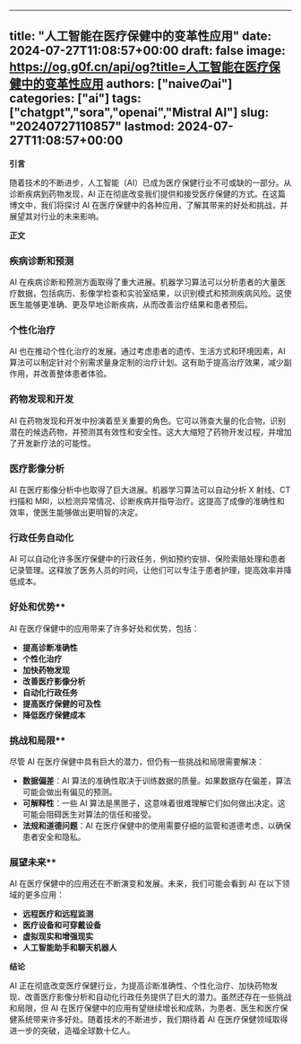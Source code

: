 
---
title: "人工智能在医疗保健中的变革性应用"
date: 2024-07-27T11:08:57+00:00
draft: false
image: https://og.g0f.cn/api/og?title=人工智能在医疗保健中的变革性应用
authors: ["naiveのai"]
categories: ["ai"]
tags: ["chatgpt","sora","openai","Mistral AI"]
slug: "20240727110857"
lastmod: 2024-07-27T11:08:57+00:00
---
**引言**

随着技术的不断进步，人工智能（AI）已成为医疗保健行业不可或缺的一部分。从诊断疾病到药物发现，AI 正在彻底改变我们提供和接受医疗保健的方式。在这篇博文中，我们将探讨 AI 在医疗保健中的各种应用，了解其带来的好处和挑战，并展望其对行业的未来影响。

**正文**

### 疾病诊断和预测

AI 在疾病诊断和预测方面取得了重大进展。机器学习算法可以分析患者的大量医疗数据，包括病历、影像学检查和实验室结果，以识别模式和预测疾病风险。这使医生能够更准确、更及早地诊断疾病，从而改善治疗结果和患者预后。

### 个性化治疗

AI 也在推动个性化治疗的发展。通过考虑患者的遗传、生活方式和环境因素，AI 算法可以制定针对个别需求量身定制的治疗计划。这有助于提高治疗效果，减少副作用，并改善整体患者体验。

### 药物发现和开发

AI 在药物发现和开发中扮演着至关重要的角色。它可以筛查大量的化合物，识别潜在的候选药物，并预测其有效性和安全性。这大大缩短了药物开发过程，并增加了开发新疗法的可能性。

### 医疗影像分析

AI 在医疗影像分析中也取得了巨大进展。机器学习算法可以自动分析 X 射线、CT 扫描和 MRI，以检测异常情况、诊断疾病并指导治疗。这提高了成像的准确性和效率，使医生能够做出更明智的决定。

### 行政任务自动化

AI 可以自动化许多医疗保健中的行政任务，例如预约安排、保险索赔处理和患者记录管理。这释放了医务人员的时间，让他们可以专注于患者护理，提高效率并降低成本。

### 好处和优势**

AI 在医疗保健中的应用带来了许多好处和优势，包括：

- **提高诊断准确性**
- **个性化治疗**
- **加快药物发现**
- **改善医疗影像分析**
- **自动化行政任务**
- **提高医疗保健的可及性**
- **降低医疗保健成本**

### 挑战和局限**

尽管 AI 在医疗保健中具有巨大的潜力，但仍有一些挑战和局限需要解决：

- **数据偏差**：AI 算法的准确性取决于训练数据的质量。如果数据存在偏差，算法可能会做出有偏见的预测。
- **可解释性**：一些 AI 算法是黑匣子，这意味着很难理解它们如何做出决定。这可能会阻碍医生对算法的信任和接受。
- **法规和道德问题**：AI 在医疗保健中的使用需要仔细的监管和道德考虑，以确保患者安全和隐私。

### 展望未来**

AI 在医疗保健中的应用还在不断演变和发展。未来，我们可能会看到 AI 在以下领域的更多应用：

- **远程医疗和远程监测**
- **医疗设备和可穿戴设备**
- **虚拟现实和增强现实**
- **人工智能助手和聊天机器人**

**结论**

AI 正在彻底改变医疗保健行业，为提高诊断准确性、个性化治疗、加快药物发现、改善医疗影像分析和自动化行政任务提供了巨大的潜力。虽然还存在一些挑战和局限，但 AI 在医疗保健中的应用有望继续增长和成熟，为患者、医生和医疗保健系统带来许多好处。随着技术的不断进步，我们期待着 AI 在医疗保健领域取得进一步的突破，造福全球数十亿人。